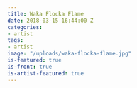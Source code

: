 ```yaml
---
title: Waka Flocka Flame
date: 2018-03-15 16:44:00 Z
categories:
- artist
tags:
- artist
image: "/uploads/waka-flocka-flame.jpg"
is-featured: true
is-front: true
is-artist-featured: true
---
```


